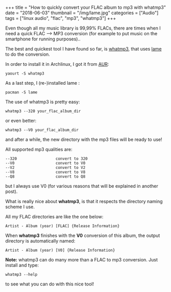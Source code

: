 +++
title = "How to quickly convert your FLAC album to mp3 with whatmp3"
date =  "2018-06-03"
thumbnail = "/img/lame.jpg"
categories = ["Audio"]
tags = ["linux audio", "flac", "mp3", "whatmp3"]
+++

Even though all my music library is 99,99% FLACs, there are times when I need a quick FLAC --> MP3 conversion (for example to put music on the smartphone for running purposes)..

The best and quickest tool I have found so far, is [whatmp3](https://github.com/RecursiveForest/whatmp3), that uses [lame](http://lame.sourceforge.net/) to do the conversion.

In order to install it in Archlinux, I got it from [AUR](https://aur.archlinux.org/):

	yaourt -S whatmp3
	
As a last step, I (re-)installed lame :

	pacman -S lame
	
	
The use of whatmp3 is pretty easy:

	whatmp3 --320 your_flac_album_dir
	
or even better:

	whatmp3 --V0 your_flac_album_dir


and after a while, the new directory with the mp3 files will be ready to use!


All supported mp3 qualities are:

	--320                 convert to 320
	--V0                  convert to V0
	--V2                  convert to V2
	--V8                  convert to V8
	--Q8                  convert to Q8


but I always use V0 (for various reasons that will be explained in another post).


What is really nice about **whatmp3**, is that it respects the directory naming scheme I use. 

All my FLAC directories are like the one below:

	Artist - Album (year) [FLAC] {Release Information}

When **whatmp3** finishes with the **V0** conversion of this album, the output directory is automatically named:

	Artist - Album (year) [V0] {Release Information}


**Note:** whatmp3 can do many more than a FLAC to mp3 conversion. Just install and type:

	whatmp3 --help
	
to see what you can do with this nice tool!